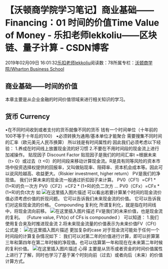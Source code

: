 
# 【沃顿商学院学习笔记】商业基础——Financing：01 时间的价值Time Value of Money - 乐扣老师lekkoliu——区块链、量子计算 - CSDN博客

2019年02月09日 16:01:32[乐扣老师lekkoliu](https://me.csdn.net/lsttoy)阅读数：78所属专栏：[沃顿商学院/Wharton Business School](https://blog.csdn.net/column/details/33347.html)



## 商业基础——时间的价值
本章主要是从企业金融的时间价值领域来进行相关知识的学习。
## 货币 Currency
•在不同时间收到或者支付的货币就像不同的货币
钱有一个时间单位（十年前的100不等于十年后的100）
•必须转换为通用/基本单位才能聚合
需要搜集不同时间的汇率（欧元美元人民币换算）
所以钱是有时间属性的
因此我们必须考虑以下经验：
1.养成在时间线上放置现金流的好习惯
2.不要在不用时间段的现金流上进行加减操作。
贴现因子 Discount Factor
贴现因子是我们的时间汇率t =根据未来（t> 0）或过去（t <0）的时间段来移动计算现金流。R是具有同等风险的资本市场中投资选择权提供的回报率，又叫做贴现率、阻碍率、资本机会成本等。因此可以说风险越高、收益更大。（Riskier investment, higher return）
PV是我们的净现值。
我们计算未来的现金流一般通过折扣因子来计算。
PV0（CF1）=CF1 * (1+R)的负一次方
PV0（CF2）=CF2 * (1+R)的负二次方
…
PV0（CFx）=CFx * (1+R)的负t次方
如
![在这里插入图片描述](https://img-blog.csdnimg.cn/2019020915410234.png?x-oss-process=image/watermark,type_ZmFuZ3poZW5naGVpdGk,shadow_10,text_aHR0cHM6Ly9ibG9nLmNzZG4ubmV0L2xzdHRveQ==,size_16,color_FFFFFF,t_70)
可以看出若要计算某个时间的现金流价值必须考虑价值的折现问题。
[
](https://img-blog.csdnimg.cn/2019020915410234.png?x-oss-process=image/watermark,type_ZmFuZ3poZW5naGVpdGk,shadow_10,text_aHR0cHM6Ly9ibG9nLmNzZG4ubmV0L2xzdHRveQ==,size_16,color_FFFFFF,t_70)它可以告诉我们未来现金流的价值。
它可以告诉我们对这些现金流的价格。
[
](https://img-blog.csdnimg.cn/2019020915410234.png?x-oss-process=image/watermark,type_ZmFuZ3poZW5naGVpdGk,shadow_10,text_aHR0cHM6Ly9ibG9nLmNzZG4ubmV0L2xzdHRveQ==,size_16,color_FFFFFF,t_70)Compounding 复利化
[
](https://img-blog.csdnimg.cn/2019020915410234.png?x-oss-process=image/watermark,type_ZmFuZ3poZW5naGVpdGk,shadow_10,text_aHR0cHM6Ly9ibG9nLmNzZG4ubmV0L2xzdHRveQ==,size_16,color_FFFFFF,t_70)所谓复利化，就是指在时间线中，将现金流向前移。
![在这里插入图片描述](https://img-blog.csdnimg.cn/20190209154312469.png?x-oss-process=image/watermark,type_ZmFuZ3poZW5naGVpdGk,shadow_10,text_aHR0cHM6Ly9ibG9nLmNzZG4ubmV0L2xzdHRveQ==,size_16,color_FFFFFF,t_70)
FV是我们的未来价值，也是现金流的复利。
（Future value, FVt(x) of CFs is compounded ）
可以知道：
1.我们使用复合来及时推进现金流
2.将未来现金流量的价值表示为未来价值FV（CFt）
公式是：
![在这里插入图片描述](https://img-blog.csdnimg.cn/20190209154914878.png)
更加复杂的case
对于现金流可能处于任何一个时间段的计算复杂情况如下：
我们可以对第二年的价值进行计算，即可以折算第三年和第四年在第二年时候的净现值。也可以估算第一年和现在在未来第二年时候的复利价值。
![在这里插入图片描述](https://img-blog.csdnimg.cn/20190209154724648.png?x-oss-process=image/watermark,type_ZmFuZ3poZW5naGVpdGk,shadow_10,text_aHR0cHM6Ly9ibG9nLmNzZG4ubmV0L2xzdHRveQ==,size_16,color_FFFFFF,t_70)
心得
主要是从货币或者资金的时间价值属性上进行了了解，同时也学习了基于某个时刻向前（过去）或者向后（未来）的价值计算方式。

